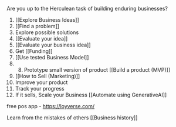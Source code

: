 Are you up to the Herculean task of building enduring businesses?

1. [[Explore Business Ideas]]
1. [[Find a problem]]
2. Explore possible solutions
3. [[Evaluate your idea]]
4. [[Evaluate your business idea]]
5. Get [[Funding]]
6. [[Use tested Business Model]]
7. 8. Prototype small version of product [[Build a product (MVP)]]
9. [[How to Sell (Marketing)]]
10. Improve your product
11. Track your progress
12. If it sells, Scale your Business [[Automate using GenerativeAI]]

free pos app - https://loyverse.com/

Learn from the mistakes of others [[Business history]]



